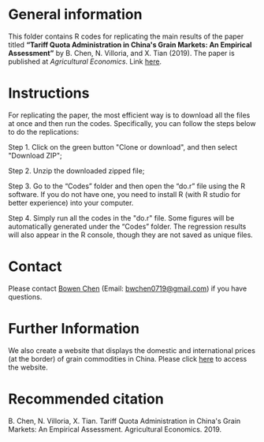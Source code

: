 # General information

This folder contains R codes for replicating the main results of the paper titled **“Tariff Quota Administration in China's Grain Markets: An Empirical Assessment”** by B. Chen, N. Villoria, and X. Tian (2019). The paper is published at *Agricultural Economics*. Link [here](https://onlinelibrary.wiley.com/doi/10.1111/agec.12549). 

# Instructions 
For replicating the paper, the most efficient way is to download all the files at once and then run the codes. Specifically, you can follow the steps below to do the replications:

Step 1. Click on the green button "Clone or download", and then select "Download ZIP";

Step 2. Unzip the downloaded zipped file;

Step 3. Go to the “Codes” folder and then open the “do.r” file using the R software. If you do not have one, you need to install R (with R studio for better experience) into your computer. 

Step 4. Simply run all the codes in the "do.r" file. Some figures will be automatically generated under the “Codes” folder. The regression results will also appear in the R console, though they are not saved as unique files. 

# Contact
Please contact [Bowen Chen](https://sites.google.com/view/bwchen) (Email: bwchen0719@gmail.com) if you have questions.

# Further Information
We also create a website that displays the domestic and international prices (at the border) of grain commodities in China. Please click [here](https://bwchen.shinyapps.io/ChinaGrainPrice/) to access the website. 

# Recommended citation
B. Chen, N. Villoria, X. Tian. Tariff Quota Administration in China's Grain Markets: An Empirical Assessment. Agricultural Economics. 2019. 
